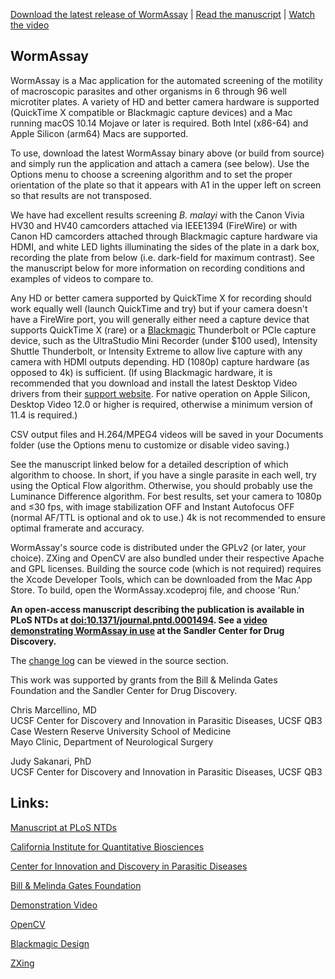 [Download the latest release of WormAssay](https://github.com/chrismarcellino/wormassay/releases/latest) | [Read the manuscript](http://www.plosntds.org/article/info%3Adoi%2F10.1371%2Fjournal.pntd.0001494) | [Watch the video](http://vimeo.com/34962651)

## WormAssay
WormAssay is a Mac application for the automated screening of the motility of macroscopic parasites and other organisms in 6 through 96 well microtiter plates. A variety of HD and better camera hardware is supported (QuickTime X compatible or Blackmagic capture devices) and a Mac running macOS 10.14 Mojave or later is required. Both Intel (x86-64) and Apple Silicon (arm64) Macs are supported.

To use, download the latest WormAssay binary above (or build from source) and simply run the application and attach a camera (see below). Use the Options menu to choose a screening algorithm and to set the proper orientation of the plate so that it appears with A1 in the upper left on screen so that results are not transposed.

We have had excellent results screening *B. malayi* with the Canon Vivia HV30 and HV40 camcorders attached via IEEE1394 (FireWire) or with Canon HD camcorders attached through Blackmagic capture hardware via HDMI, and white LED lights illuminating the sides of the plate in a dark box, recording the plate from below (i.e. dark-field for maximum contrast). See the manuscript below for more information on recording conditions and examples of videos to compare to. 

Any HD or better camera supported by QuickTime X for recording should work equally well (launch QuickTime and try) but if your camera doesn't have a FireWire port, you will generally either need a capture device that supports QuickTime X (rare) or a [Blackmagic](http://www.blackmagicdesign.com) Thunderbolt or PCIe capture device, such as the UltraStudio Mini Recorder (under $100 used), Intensity Shuttle Thunderbolt, or Intensity Extreme to allow live capture with any camera with HDMI outputs depending. HD (1080p) capture hardware (as opposed to 4k) is sufficient. (If using Blackmagic hardware, it is recommended that you download and install the latest Desktop Video drivers from their [support website](http://www.blackmagicdesign.com/support). For native operation on Apple Silicon, Desktop Video 12.0 or higher is required, otherwise a minimum version of 11.4 is required.) 

CSV output files and H.264/MPEG4 videos will be saved in your Documents folder (use the Options menu to customize or disable video saving.) 

See the manuscript linked below for a detailed description of which algorithm to choose. In short, if you have a single parasite in each well, try using the Optical Flow algorithm. Otherwise, you should probably use the Luminance Difference algorithm. For best results, set your camera to 1080p and ≤30 fps, with image stabilization OFF and Instant Autofocus OFF (normal AF/TTL is optional and ok to use.) 4k is not recommended to ensure optimal framerate and accuracy. 

WormAssay's source code is distributed under the GPLv2 (or later, your choice). ZXing and OpenCV are also bundled under their respective Apache and GPL licenses. Building the source code (which is not required) requires the Xcode Developer Tools, which can be downloaded from the Mac App Store. To build, open the WormAssay.xcodeproj file, and choose 'Run.'

**An open-access manuscript describing the publication is available in PLoS NTDs at [doi:10.1371/journal.pntd.0001494](http://www.plosntds.org/article/info%3Adoi%2F10.1371%2Fjournal.pntd.0001494). See a [video demonstrating WormAssay in use](http://vimeo.com/34962651) at the Sandler Center for Drug Discovery.**

The [change log](https://github.com/chrismarcellino/wormassay/blob/master/CHANGES.txt) can be viewed in the source section.

This work was supported by grants from the Bill & Melinda Gates Foundation and the Sandler Center for Drug Discovery. 

Chris Marcellino, MD<br>
UCSF Center for Discovery and Innovation in Parasitic Diseases, UCSF QB3<br>
Case Western Reserve University School of Medicine<br>
Mayo Clinic, Department of Neurological Surgery<br>

Judy Sakanari, PhD<br>
UCSF Center for Discovery and Innovation in Parasitic Diseases, UCSF QB3


## Links:
[Manuscript at PLoS NTDs](http://www.plosntds.org/article/info%3Adoi%2F10.1371%2Fjournal.pntd.0001494)

[California Institute for Quantitative Biosciences](http://qb3.org/)

[Center for Innovation and Discovery in Parasitic Diseases](http://www.cdipd.org)

[Bill & Melinda Gates Foundation](http://www.gatesfoundation.org/)

[Demonstration Video](http://vimeo.com/34962651)

[OpenCV](http://opencv.org)

[Blackmagic Design](http://www.blackmagicdesign.com)

[ZXing](https://code.google.com/p/zxing/)
